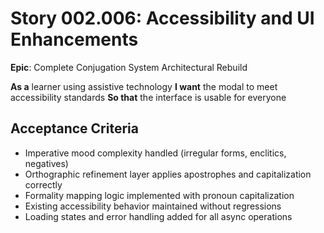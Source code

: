 # Story 002.006: Accessibility and UI Enhancements

**Epic**: Complete Conjugation System Architectural Rebuild

**As a** learner using assistive technology
**I want** the modal to meet accessibility standards
**So that** the interface is usable for everyone

## Acceptance Criteria
- Imperative mood complexity handled (irregular forms, enclitics, negatives)
- Orthographic refinement layer applies apostrophes and capitalization correctly
- Formality mapping logic implemented with pronoun capitalization
- Existing accessibility behavior maintained without regressions
- Loading states and error handling added for all async operations
